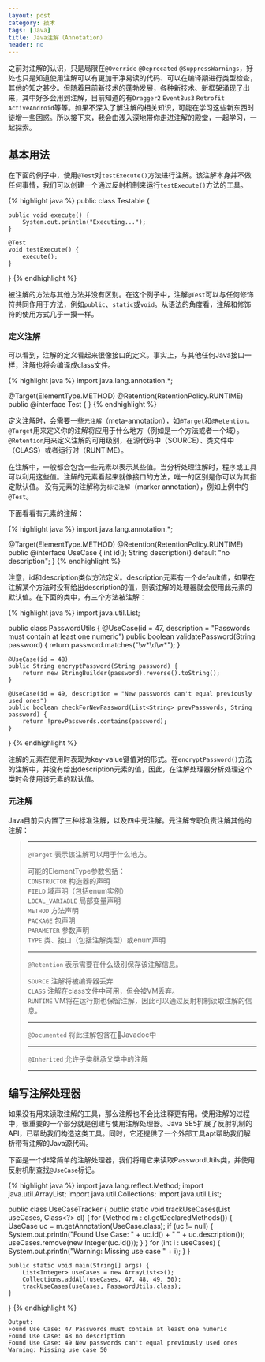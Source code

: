 ```yaml
---
layout: post
category: 技术
tags: [Java]
title: Java注解（Annotation）
header: no
---
```


之前对注解的认识，只是局限在`@Override` `@Deprecated` `@SuppressWarnings`，好处也只是知道使用注解可以有更加干净易读的代码、可以在编译期进行类型检查，其他的知之甚少。但随着目前新技术的蓬勃发展，各种新技术、新框架涌现了出来，其中好多会用到注解，目前知道的有`Dragger2` `EventBus3` `Retrofit` `ActiveAndroid`等等。如果不深入了解注解的相关知识，可能在学习这些新东西时徒增一些困惑。所以接下来，我会由浅入深地带你走进注解的殿堂，一起学习，一起探索。

## 基本用法

在下面的例子中，使用`@Test`对`testExecute()`方法进行注解。该注解本身并不做任何事情，我们可以创建一个通过反射机制来运行`testExecute()`方法的工具。

{% highlight java %}
public class Testable {

    public void execute() {
        System.out.println("Executing...");
    }

    @Test
    void testExecute() {
        execute();
    }
}
{% endhighlight %}

被注解的方法与其他方法并没有区别。在这个例子中，注解`@Test`可以与任何修饰符共同作用于方法，例如`public`、`static`或`void`。从语法的角度看，注解和修饰符的使用方式几乎一摸一样。

### 定义注解

可以看到，注解的定义看起来很像接口的定义。事实上，与其他任何Java接口一样，注解也将会编译成class文件。

{% highlight java %}
import java.lang.annotation.*;

@Target(ElementType.METHOD)
@Retention(RetentionPolicy.RUNTIME)
public @interface Test {
}
{% endhighlight %}

定义注解时，会需要一些`元注解`（meta-annotation），如`@Target`和`@Retention`。`@Target`用来定义你的注解将应用于什么地方（例如是一个方法或者一个域）。`@Retention`用来定义注解的可用级别，在源代码中（SOURCE）、类文件中（CLASS）或者运行时（RUNTIME）。

在注解中，一般都会包含一些元素以表示某些值。当分析处理注解时，程序或工具可以利用这些值。注解的元素看起来就像接口的方法，唯一的区别是你可以为其指定默认值。
没有元素的注解称为`标记注解`（marker annotation），例如上例中的`@Test`。

下面看看有元素的注解：

{% highlight java %}
import java.lang.annotation.*;

@Target(ElementType.METHOD)
@Retention(RetentionPolicy.RUNTIME)
public @interface UseCase {
    int id();
    String description() default "no description";
}
{% endhighlight %}

注意，id和description类似方法定义。description元素有一个default值，如果在注解某个方法时没有给出description的值，则该注解的处理器就会使用此元素的默认值。在下面的类中，有三个方法被注解：

{% highlight java %}
import java.util.List;

public class PasswordUtils {
    @UseCase(id = 47, description = "Passwords must contain at least one numeric")
    public boolean validatePassword(String password) {
        return password.matches("\\w*\\d\\w*");
    }

    @UseCase(id = 48)
    public String encryptPassword(String password) {
        return new StringBuilder(password).reverse().toString();
    }

    @UseCase(id = 49, description = "New passwords can't equal previously used ones")
    public boolean checkForNewPassword(List<String> prevPasswords, String password) {
        return !prevPasswords.contains(password);
    }
}
{% endhighlight %}

注解的元素在使用时表现为key-value键值对的形式。在`encryptPassword()`方法的注解中，并没有给出description元素的值，因此，在注解处理器分析处理这个类时会使用该元素的默认值。

### 元注解

Java目前只内置了三种标准注解，以及四中元注解。元注解专职负责注解其他的注解：

> ---
> `@Target` 表示该注解可以用于什么地方。
>
> 可能的ElementType参数包括：<br>
> `CONSTRUCTOR` 构造器的声明<br>
> `FIELD` 域声明（包括enum实例）<br>
> `LOCAL_VARIABLE` 局部变量声明<br>
> `METHOD` 方法声明<br>
> `PACKAGE` 包声明<br>
> `PARAMETER` 参数声明<br>
> `TYPE` 类、接口（包括注解类型）或enum声明
>
> ---
>
> `@Retention` 表示需要在什么级别保存该注解信息。
>
> `SOURCE` 注解将被编译器丢弃<br>
> `CLASS` 注解在class文件中可用，但会被VM丢弃。<br>
> `RUNTIME` VM将在运行期也保留注解，因此可以通过反射机制读取注解的信息。<br>
>
> ---
>
> `@Documented` 将此注解包含在Javadoc中
>
> ---
>
> `@Inherited` 允许子类继承父类中的注解
>
> ---

## 编写注解处理器

如果没有用来读取注解的工具，那么注解也不会比注释更有用。使用注解的过程中，很重要的一个部分就是创建与使用注解处理器。Java SE5扩展了反射机制的API，已帮助我们构造这类工具。同时，它还提供了一个外部工具apt帮助我们解析带有注解的Java源代码。

下面是一个非常简单的注解处理器，我们将用它来读取PasswordUtils类，并使用反射机制查找`@UseCase`标记。

{% highlight java %}
import java.lang.reflect.Method;
import java.util.ArrayList;
import java.util.Collections;
import java.util.List;

public class UseCaseTracker {
    public static void trackUseCases(List<Integer> useCases, Class<?> cl) {
        for (Method m : cl.getDeclaredMethods()) {
            UseCase uc = m.getAnnotation(UseCase.class);
            if (uc != null) {
                System.out.println("Found Use Case: " + uc.id() + " " + uc.description());
                useCases.remove(new Integer(uc.id()));
            }
        }
        for (int i : useCases) {
            System.out.println("Warning: Missing use case " + i);
        }
    }

    public static void main(String[] args) {
        List<Integer> useCases = new ArrayList<>();
        Collections.addAll(useCases, 47, 48, 49, 50);
        trackUseCases(useCases, PasswordUtils.class);
    }
}
{% endhighlight %}

```
Output:
Found Use Case: 47 Passwords must contain at least one numeric
Found Use Case: 48 no description
Found Use Case: 49 New passwords can't equal previously used ones
Warning: Missing use case 50
```
